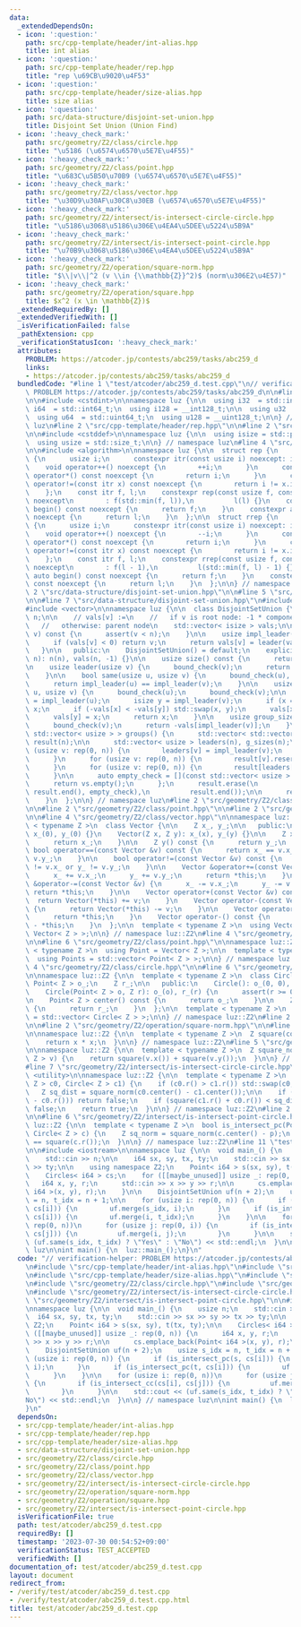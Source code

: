 ```yaml
---
data:
  _extendedDependsOn:
  - icon: ':question:'
    path: src/cpp-template/header/int-alias.hpp
    title: int alias
  - icon: ':question:'
    path: src/cpp-template/header/rep.hpp
    title: "rep \u69CB\u9020\u4F53"
  - icon: ':question:'
    path: src/cpp-template/header/size-alias.hpp
    title: size alias
  - icon: ':question:'
    path: src/data-structure/disjoint-set-union.hpp
    title: Disjoint Set Union (Union Find)
  - icon: ':heavy_check_mark:'
    path: src/geometry/Z2/class/circle.hpp
    title: "\u5186 (\u6574\u6570\u5E7E\u4F55)"
  - icon: ':heavy_check_mark:'
    path: src/geometry/Z2/class/point.hpp
    title: "\u683C\u5B50\u70B9 (\u6574\u6570\u5E7E\u4F55)"
  - icon: ':heavy_check_mark:'
    path: src/geometry/Z2/class/vector.hpp
    title: "\u30D9\u30AF\u30C8\u30EB (\u6574\u6570\u5E7E\u4F55)"
  - icon: ':heavy_check_mark:'
    path: src/geometry/Z2/intersect/is-intersect-circle-circle.hpp
    title: "\u5186\u3068\u5186\u306E\u4EA4\u5DEE\u5224\u5B9A"
  - icon: ':heavy_check_mark:'
    path: src/geometry/Z2/intersect/is-intersect-point-circle.hpp
    title: "\u70B9\u3068\u5186\u306E\u4EA4\u5DEE\u5224\u5B9A"
  - icon: ':heavy_check_mark:'
    path: src/geometry/Z2/operation/square-norm.hpp
    title: "$\\|v\\|^2 (v \\in {\\mathbb{Z}}^2)$ (norm\u306E2\u4E57)"
  - icon: ':heavy_check_mark:'
    path: src/geometry/Z2/operation/square.hpp
    title: $x^2 (x \in \mathbb{Z})$
  _extendedRequiredBy: []
  _extendedVerifiedWith: []
  _isVerificationFailed: false
  _pathExtension: cpp
  _verificationStatusIcon: ':heavy_check_mark:'
  attributes:
    PROBLEM: https://atcoder.jp/contests/abc259/tasks/abc259_d
    links:
    - https://atcoder.jp/contests/abc259/tasks/abc259_d
  bundledCode: "#line 1 \"test/atcoder/abc259_d.test.cpp\"\n// verification-helper:\
    \ PROBLEM https://atcoder.jp/contests/abc259/tasks/abc259_d\n\n#line 2 \"src/cpp-template/header/int-alias.hpp\"\
    \n\n#include <cstdint>\n\nnamespace luz {\n\n  using i32  = std::int32_t;\n  using\
    \ i64  = std::int64_t;\n  using i128 = __int128_t;\n\n  using u32  = std::uint32_t;\n\
    \  using u64  = std::uint64_t;\n  using u128 = __uint128_t;\n\n} // namespace\
    \ luz\n#line 2 \"src/cpp-template/header/rep.hpp\"\n\n#line 2 \"src/cpp-template/header/size-alias.hpp\"\
    \n\n#include <cstddef>\n\nnamespace luz {\n\n  using isize = std::ptrdiff_t;\n\
    \  using usize = std::size_t;\n\n} // namespace luz\n#line 4 \"src/cpp-template/header/rep.hpp\"\
    \n\n#include <algorithm>\n\nnamespace luz {\n\n  struct rep {\n    struct itr\
    \ {\n      usize i;\n      constexpr itr(const usize i) noexcept: i(i) {}\n  \
    \    void operator++() noexcept {\n        ++i;\n      }\n      constexpr usize\
    \ operator*() const noexcept {\n        return i;\n      }\n      constexpr bool\
    \ operator!=(const itr x) const noexcept {\n        return i != x.i;\n      }\n\
    \    };\n    const itr f, l;\n    constexpr rep(const usize f, const usize l)\
    \ noexcept\n        : f(std::min(f, l)),\n          l(l) {}\n    constexpr auto\
    \ begin() const noexcept {\n      return f;\n    }\n    constexpr auto end() const\
    \ noexcept {\n      return l;\n    }\n  };\n\n  struct rrep {\n    struct itr\
    \ {\n      usize i;\n      constexpr itr(const usize i) noexcept: i(i) {}\n  \
    \    void operator++() noexcept {\n        --i;\n      }\n      constexpr usize\
    \ operator*() const noexcept {\n        return i;\n      }\n      constexpr bool\
    \ operator!=(const itr x) const noexcept {\n        return i != x.i;\n      }\n\
    \    };\n    const itr f, l;\n    constexpr rrep(const usize f, const usize l)\
    \ noexcept\n        : f(l - 1),\n          l(std::min(f, l) - 1) {}\n    constexpr\
    \ auto begin() const noexcept {\n      return f;\n    }\n    constexpr auto end()\
    \ const noexcept {\n      return l;\n    }\n  };\n\n} // namespace luz\n#line\
    \ 2 \"src/data-structure/disjoint-set-union.hpp\"\n\n#line 5 \"src/data-structure/disjoint-set-union.hpp\"\
    \n\n#line 7 \"src/data-structure/disjoint-set-union.hpp\"\n#include <cassert>\n\
    #include <vector>\n\nnamespace luz {\n\n  class DisjointSetUnion {\n    usize\
    \ n;\n\n    // vals[v] :=\n    //   if v is root node: -1 * component size\n \
    \   //   otherwise: parent node\n    std::vector< isize > vals;\n\n    void bound_check(usize\
    \ v) const {\n      assert(v < n);\n    }\n\n    usize impl_leader(usize v) {\n\
    \      if (vals[v] < 0) return v;\n      return vals[v] = leader(vals[v]);\n \
    \   }\n\n   public:\n    DisjointSetUnion() = default;\n    explicit DisjointSetUnion(usize\
    \ n): n(n), vals(n, -1) {}\n\n    usize size() const {\n      return n;\n    }\n\
    \n    usize leader(usize v) {\n      bound_check(v);\n      return impl_leader(v);\n\
    \    }\n\n    bool same(usize u, usize v) {\n      bound_check(u), bound_check(v);\n\
    \      return impl_leader(u) == impl_leader(v);\n    }\n\n    usize merge(usize\
    \ u, usize v) {\n      bound_check(u);\n      bound_check(v);\n\n      isize x\
    \ = impl_leader(u);\n      isize y = impl_leader(v);\n      if (x == y) return\
    \ x;\n      if (-vals[x] < -vals[y]) std::swap(x, y);\n      vals[x] += vals[y];\n\
    \      vals[y] = x;\n      return x;\n    }\n\n    usize group_size(usize v) {\n\
    \      bound_check(v);\n      return -vals[impl_leader(v)];\n    }\n\n    std::vector<\
    \ std::vector< usize > > groups() {\n      std::vector< std::vector< usize > >\
    \ result(n);\n\n      std::vector< usize > leaders(n), g_sizes(n);\n      for\
    \ (usize v: rep(0, n)) {\n        leaders[v] = impl_leader(v);\n        g_sizes[leaders[v]]++;\n\
    \      }\n      for (usize v: rep(0, n)) {\n        result[v].reserve(g_sizes[v]);\n\
    \      }\n      for (usize v: rep(0, n)) {\n        result[leaders[v]].emplace_back(v);\n\
    \      }\n\n      auto empty_check = [](const std::vector< usize > &vs) {\n  \
    \      return vs.empty();\n      };\n      result.erase(\n          std::remove_if(result.begin(),\
    \ result.end(), empty_check),\n          result.end());\n\n      return result;\n\
    \    }\n  };\n\n} // namespace luz\n#line 2 \"src/geometry/Z2/class/circle.hpp\"\
    \n\n#line 2 \"src/geometry/Z2/class/point.hpp\"\n\n#line 2 \"src/geometry/Z2/class/vector.hpp\"\
    \n\n#line 4 \"src/geometry/Z2/class/vector.hpp\"\n\nnamespace luz::Z2 {\n\n  template\
    \ < typename Z >\n  class Vector {\n\n    Z x_, y_;\n\n   public:\n    Vector():\
    \ x_(0), y_(0) {}\n    Vector(Z x, Z y): x_(x), y_(y) {}\n\n    Z x() const {\n\
    \      return x_;\n    }\n\n    Z y() const {\n      return y_;\n    }\n\n   \
    \ bool operator==(const Vector &v) const {\n      return x_ == v.x_ and y_ ==\
    \ v.y_;\n    }\n\n    bool operator!=(const Vector &v) const {\n      return x_\
    \ != v.x_ or y_ != v.y_;\n    }\n\n    Vector &operator+=(const Vector &v) {\n\
    \      x_ += v.x_;\n      y_ += v.y_;\n      return *this;\n    }\n    Vector\
    \ &operator-=(const Vector &v) {\n      x_ -= v.x_;\n      y_ -= v.y_;\n     \
    \ return *this;\n    }\n\n    Vector operator+(const Vector &v) const {\n    \
    \  return Vector(*this) += v;\n    }\n    Vector operator-(const Vector &v) const\
    \ {\n      return Vector(*this) -= v;\n    }\n\n    Vector operator+() const {\n\
    \      return *this;\n    }\n    Vector operator-() const {\n      return Vector()\
    \ - *this;\n    }\n  };\n\n  template < typename Z >\n  using Vectors = std::vector<\
    \ Vector< Z > >;\n\n} // namespace luz::Z2\n#line 4 \"src/geometry/Z2/class/point.hpp\"\
    \n\n#line 6 \"src/geometry/Z2/class/point.hpp\"\n\nnamespace luz::Z2 {\n\n  template\
    \ < typename Z >\n  using Point = Vector< Z >;\n\n  template < typename Z >\n\
    \  using Points = std::vector< Point< Z > >;\n\n} // namespace luz::Z2\n#line\
    \ 4 \"src/geometry/Z2/class/circle.hpp\"\n\n#line 6 \"src/geometry/Z2/class/circle.hpp\"\
    \n\nnamespace luz::Z2 {\n\n  template < typename Z >\n  class Circle {\n\n   \
    \ Point< Z > o_;\n    Z r_;\n\n   public:\n    Circle(): o_(0, 0), r_(0) {}\n\n\
    \    Circle(Point< Z > o, Z r): o_(o), r_(r) {\n      assert(r >= 0);\n    }\n\
    \n    Point< Z > center() const {\n      return o_;\n    }\n\n    Z r() const\
    \ {\n      return r_;\n    }\n  };\n\n  template < typename Z >\n  using Circles\
    \ = std::vector< Circle< Z > >;\n\n} // namespace luz::Z2\n#line 2 \"src/geometry/Z2/intersect/is-intersect-circle-circle.hpp\"\
    \n\n#line 2 \"src/geometry/Z2/operation/square-norm.hpp\"\n\n#line 2 \"src/geometry/Z2/operation/square.hpp\"\
    \n\nnamespace luz::Z2 {\n\n  template < typename Z >\n  Z square(const Z x) {\n\
    \    return x * x;\n  }\n\n} // namespace luz::Z2\n#line 5 \"src/geometry/Z2/operation/square-norm.hpp\"\
    \n\nnamespace luz::Z2 {\n\n  template < typename Z >\n  Z square_norm(Vector<\
    \ Z > v) {\n    return square(v.x()) + square(v.y());\n  }\n\n} // namespace luz::Z2\n\
    #line 7 \"src/geometry/Z2/intersect/is-intersect-circle-circle.hpp\"\n\n#include\
    \ <utility>\n\nnamespace luz::Z2 {\n\n  template < typename Z >\n  bool is_intersect_cc(Circle<\
    \ Z > c0, Circle< Z > c1) {\n    if (c0.r() > c1.r()) std::swap(c0, c1);\n\n \
    \   Z sq_dist = square_norm(c0.center() - c1.center());\n\n    if (sq_dist < square(c1.r()\
    \ - c0.r())) return false;\n    if (square(c1.r() + c0.r()) < sq_dist) return\
    \ false;\n    return true;\n  }\n\n} // namespace luz::Z2\n#line 2 \"src/geometry/Z2/intersect/is-intersect-point-circle.hpp\"\
    \n\n#line 6 \"src/geometry/Z2/intersect/is-intersect-point-circle.hpp\"\n\nnamespace\
    \ luz::Z2 {\n\n  template < typename Z >\n  bool is_intersect_pc(Point< Z > p,\
    \ Circle< Z > c) {\n    Z sq_norm = square_norm(c.center() - p);\n    return sq_norm\
    \ == square(c.r());\n  }\n\n} // namespace luz::Z2\n#line 11 \"test/atcoder/abc259_d.test.cpp\"\
    \n\n#include <iostream>\n\nnamespace luz {\n\n  void main_() {\n    usize n;\n\
    \    std::cin >> n;\n\n    i64 sx, sy, tx, ty;\n    std::cin >> sx >> sy >> tx\
    \ >> ty;\n\n    using namespace Z2;\n    Point< i64 > s(sx, sy), t(tx, ty);\n\n\
    \    Circles< i64 > cs;\n    for ([[maybe_unused]] usize _: rep(0, n)) {\n   \
    \   i64 x, y, r;\n      std::cin >> x >> y >> r;\n\n      cs.emplace_back(Point<\
    \ i64 >(x, y), r);\n    }\n\n    DisjointSetUnion uf(n + 2);\n    usize s_idx\
    \ = n, t_idx = n + 1;\n\n    for (usize i: rep(0, n)) {\n      if (is_intersect_pc(s,\
    \ cs[i])) {\n        uf.merge(s_idx, i);\n      }\n      if (is_intersect_pc(t,\
    \ cs[i])) {\n        uf.merge(i, t_idx);\n      }\n    }\n\n    for (usize i:\
    \ rep(0, n))\n      for (usize j: rep(0, i)) {\n        if (is_intersect_cc(cs[i],\
    \ cs[j])) {\n          uf.merge(i, j);\n        }\n      }\n\n    std::cout <<\
    \ (uf.same(s_idx, t_idx) ? \"Yes\" : \"No\") << std::endl;\n  }\n\n} // namespace\
    \ luz\n\nint main() {\n  luz::main_();\n}\n"
  code: "// verification-helper: PROBLEM https://atcoder.jp/contests/abc259/tasks/abc259_d\n\
    \n#include \"src/cpp-template/header/int-alias.hpp\"\n#include \"src/cpp-template/header/rep.hpp\"\
    \n#include \"src/cpp-template/header/size-alias.hpp\"\n#include \"src/data-structure/disjoint-set-union.hpp\"\
    \n#include \"src/geometry/Z2/class/circle.hpp\"\n#include \"src/geometry/Z2/class/point.hpp\"\
    \n#include \"src/geometry/Z2/intersect/is-intersect-circle-circle.hpp\"\n#include\
    \ \"src/geometry/Z2/intersect/is-intersect-point-circle.hpp\"\n\n#include <iostream>\n\
    \nnamespace luz {\n\n  void main_() {\n    usize n;\n    std::cin >> n;\n\n  \
    \  i64 sx, sy, tx, ty;\n    std::cin >> sx >> sy >> tx >> ty;\n\n    using namespace\
    \ Z2;\n    Point< i64 > s(sx, sy), t(tx, ty);\n\n    Circles< i64 > cs;\n    for\
    \ ([[maybe_unused]] usize _: rep(0, n)) {\n      i64 x, y, r;\n      std::cin\
    \ >> x >> y >> r;\n\n      cs.emplace_back(Point< i64 >(x, y), r);\n    }\n\n\
    \    DisjointSetUnion uf(n + 2);\n    usize s_idx = n, t_idx = n + 1;\n\n    for\
    \ (usize i: rep(0, n)) {\n      if (is_intersect_pc(s, cs[i])) {\n        uf.merge(s_idx,\
    \ i);\n      }\n      if (is_intersect_pc(t, cs[i])) {\n        uf.merge(i, t_idx);\n\
    \      }\n    }\n\n    for (usize i: rep(0, n))\n      for (usize j: rep(0, i))\
    \ {\n        if (is_intersect_cc(cs[i], cs[j])) {\n          uf.merge(i, j);\n\
    \        }\n      }\n\n    std::cout << (uf.same(s_idx, t_idx) ? \"Yes\" : \"\
    No\") << std::endl;\n  }\n\n} // namespace luz\n\nint main() {\n  luz::main_();\n\
    }\n"
  dependsOn:
  - src/cpp-template/header/int-alias.hpp
  - src/cpp-template/header/rep.hpp
  - src/cpp-template/header/size-alias.hpp
  - src/data-structure/disjoint-set-union.hpp
  - src/geometry/Z2/class/circle.hpp
  - src/geometry/Z2/class/point.hpp
  - src/geometry/Z2/class/vector.hpp
  - src/geometry/Z2/intersect/is-intersect-circle-circle.hpp
  - src/geometry/Z2/operation/square-norm.hpp
  - src/geometry/Z2/operation/square.hpp
  - src/geometry/Z2/intersect/is-intersect-point-circle.hpp
  isVerificationFile: true
  path: test/atcoder/abc259_d.test.cpp
  requiredBy: []
  timestamp: '2023-07-30 00:54:52+09:00'
  verificationStatus: TEST_ACCEPTED
  verifiedWith: []
documentation_of: test/atcoder/abc259_d.test.cpp
layout: document
redirect_from:
- /verify/test/atcoder/abc259_d.test.cpp
- /verify/test/atcoder/abc259_d.test.cpp.html
title: test/atcoder/abc259_d.test.cpp
---
```

